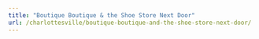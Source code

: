 ```yaml
---
title: "Boutique Boutique & the Shoe Store Next Door"
url: /charlottesville/boutique-boutique-and-the-shoe-store-next-door/
---
```

